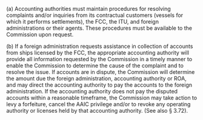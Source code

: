 (a) Accounting authorities must maintain procedures for resolving complaints and/or inquiries from its contractual customers (vessels for which it performs settlements), the FCC, the ITU, and foreign administrations or their agents. These procedures must be available to the Commission upon request.

(b) If a foreign administration requests assistance in collection of accounts from ships licensed by the FCC, the appropriate accounting authority will provide all information requested by the Commission in a timely manner to enable the Commission to determine the cause of the complaint and to resolve the issue. If accounts are in dispute, the Commission will determine the amount due the foreign administration, accounting authority or ROA, and may direct the accounting authority to pay the accounts to the foreign administration. If the accounting authority does not pay the disputed accounts within a reasonable timeframe, the Commission may take action to levy a forfeiture, cancel the AAIC privilege and/or to revoke any operating authority or licenses held by that accounting authority. (See also § 3.72).


